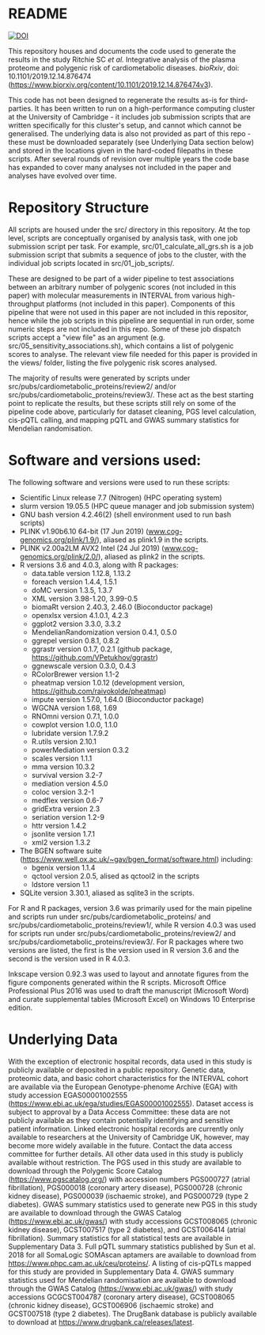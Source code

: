 # README

[![DOI](https://zenodo.org/badge/246847880.svg)](https://zenodo.org/badge/latestdoi/246847880)


This repository houses and documents the code used to generate the results in the study Ritchie SC *et al.* Integrative analysis of the plasma proteome and polygenic risk of cardiometabolic diseases. *bioRxiv*, doi: 10.1101/2019.12.14.876474 (https://www.biorxiv.org/content/10.1101/2019.12.14.876474v3).

This code has not been designed to regenerate the results as-is for third-parties. It has been written to run on a high-performance computing cluster at the University of Cambridge - it includes job submission scripts that are written specifically for this cluster's setup, and cannot which cannot be generalised. The underlying data is also not provided as part of this repo - these must be downloaded separately (see Underlying Data section below) and stored in the locations given in the hard-coded filepaths in these scripts. After several rounds of revision over multiple years the code base has expanded to cover many analyses not included in the paper and analyses have evolved over time. 

# Repository Structure

All scripts are housed under the src/ directory in this repository. At the top level, scripts are conceptually organised by analysis task, with one job submission script per task. For example, src/01_calculate_all_grs.sh is a job submission script that submits a sequence of jobs to the cluster, with the individual job scripts located in src/01_job_scripts/. 

These are designed to be part of a wider pipeline to test associations between an arbitrary number of polygenic scores (not included in this paper) with molecular measurements in INTERVAL from various high-throughput platforms (not included in this paper). Components of this pipeline that were not used in this paper are not included in this repositor, hence while the job scripts in this pipeline are sequential in run order, some numeric steps are not included in this repo. Some of these job dispatch scripts accept a "view file" as an argument (e.g. src/05_sensitivity_associations.sh), which contains a list of polygenic scores to analyse. The relevant view file needed for this paper is provided in the views/ folder, listing the five polygenic risk scores analysed.

The majority of results were generated by scripts under src/pubs/cardiometabolic_proteins/review2/ and/or src/pubs/cardiometabolic_proteins/review3/. These act as the best starting point to replicate the results, but these scripts still rely on some of the pipeline code above, particularly for dataset cleaning, PGS level calculation, cis-pQTL calling, and mapping pQTL and GWAS summary statistics for Mendelian randomisation.

# Software and versions used:

The following software and versions were used to run these scripts:

 - Scientific Linux release 7.7 (Nitrogen) (HPC operating system)
 - slurm version 19.05.5 (HPC queue manager and job submission system)
 - GNU bash version 4.2.46(2) (shell environment used to run bash scripts)
 - PLINK v1.90b6.10 64-bit (17 Jun 2019) (www.cog-genomics.org/plink/1.9/), aliased as plink1.9 in the scripts.
 - PLINK v2.00a2LM AVX2 Intel (24 Jul 2019) (www.cog-genomics.org/plink/2.0/), aliased as plink2 in the scripts.
 - R versions 3.6 and 4.0.3, along with R packages:
     - data.table version 1.12.8, 1.13.2
     - foreach version 1.4.4, 1.5.1 
     - doMC version 1.3.5, 1.3.7
     - XML version 3.98-1.20, 3.99-0.5
     - biomaRt version 2.40.3, 2.46.0 (Bioconductor package)
     - openxlsx version 4.1.0.1, 4.2.3
     - ggplot2 version 3.3.0, 3.3.2
     - MendelianRandomization version 0.4.1, 0.5.0
     - ggrepel version 0.8.1, 0.8.2
     - ggrastr version 0.1.7, 0.2.1 (github package, https://github.com/VPetukhov/ggrastr)
     - ggnewscale version 0.3.0, 0.4.3
     - RColorBrewer version 1.1-2
     - pheatmap version 1.0.12 (development version, https://github.com/raivokolde/pheatmap)
     - impute version 1.57.0, 1.64.0 (Bioconductor package)
     - WGCNA version 1.68, 1.69
     - RNOmni version 0.7.1, 1.0.0
     - cowplot version 1.0.0, 1.1.0
     - lubridate version 1.7.9.2
     - R.utils version 2.10.1
     - powerMediation version 0.3.2
     - scales version 1.1.1
     - mma version 10.3.2
     - survival version 3.2-7
     - mediation version 4.5.0
     - coloc version 3.2-1
     - medflex version 0.6-7
     - gridExtra version 2.3
     - seriation version 1.2-9
     - httr version 1.4.2
     - jsonlite version 1.7.1
     - xml2 version 1.3.2
 - The BGEN software suite (https://www.well.ox.ac.uk/~gav/bgen_format/software.html) including:
     - bgenix version 1.1.4
     - qctool version 2.0.5, alised as qctool2 in the scripts
     - ldstore version 1.1
 - SQLite version 3.30.1, aliased as sqlite3 in the scripts.

For R and R packages, version 3.6 was primarily used for the main pipeline and scripts run under src/pubs/cardiometabolic_proteins/ and src/pubs/cardiometabolic_proteins/review1/, while R version 4.0.3 was used for scripts run under src/pubs/cardiometabolic_proteins/review2/ and src/pubs/cardiometabolic_proteins/review3/. For R packages where two versions are listed, the first is the version used in R version 3.6 and the second is the version used in R 4.0.3. 

Inkscape version 0.92.3 was used to layout and annotate figures from the figure components generated within the R scripts. Microsoft Office Professional Plus 2016 was used to draft the manuscript (Microsoft Word) and curate supplemental tables (Microsoft Excel) on Windows 10 Enterprise edition.

# Underlying Data

With the exception of electronic hospital records, data used in this study is publicly available or deposited in a public repository. Genetic data, proteomic data, and basic cohort characteristics for the INTERVAL cohort are available via the European Genotype-phenome Archive (EGA) with study accession EGAS00001002555 (https://www.ebi.ac.uk/ega/studies/EGAS00001002555). Dataset access is subject to approval by a Data Access Committee: these data are not publicly available as they contain potentially identifying and sensitive patient information. Linked electronic hospital records are currently only available to researchers at the University of Cambridge UK, however, may become more widely available in the future. Contact the data access committee for further details. All other data used in this study is publicly available without restriction. The PGS used in this study are available to download through the Polygenic Score Catalog (https://www.pgscatalog.org/) with accession numbers PGS000727 (atrial fibrillation), PGS000018 (coronary artery disease), PGS000728 (chronic kidney disease), PGS000039 (ischaemic stroke), and PGS000729 (type 2 diabetes). GWAS summary statistics used to generate new PGS in this study are available to download through the GWAS Catalog (https://www.ebi.ac.uk/gwas/) with study accessions GCST008065 (chronic kidney disease), GCST007517 (type 2 diabetes), and GCST006414 (atrial fibrillation). Summary statistics for all statistical tests are available in Supplementary Data 3. Full pQTL summary statistics published by Sun et al. 2018 for all SomaLogic SOMAscan aptamers are available to download from https://www.phpc.cam.ac.uk/ceu/proteins/. A listing of cis-pQTLs mapped for this study are provided in Supplementary Data 4. GWAS summary statistics used for Mendelian randomisation are available to download through the GWAS Catalog (https://www.ebi.ac.uk/gwas/) with study accessions GCGCST004787 (coronary artery disease), GCST008065 (chronic kidney disease), GCST006906 (ischaemic stroke) and GCST007518 (type 2 diabetes). The DrugBank database is publicly available to download at https://www.drugbank.ca/releases/latest.
